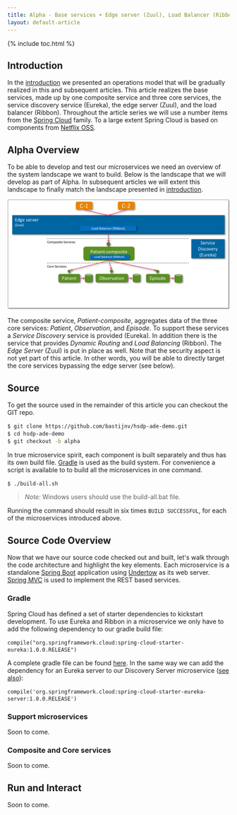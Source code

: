 ```yaml
---
title: Alpha - Base services + Edge server (Zuul), Load Balancer (Ribbon), Discovery (Eureka)
layout: default-article
---
```


{% include toc.html %}

## Introduction
In the [introduction](introduction.html) we presented an operations model that will be gradually realized in this and subsequent articles. 
This article realizes the base services, made up by one composite service and three core services, the service discovery service (Eureka), 
the edge server (Zuul), and the load balancer (Ribbon). Throughout the article series we will use a number items from the 
[Spring Cloud](http://projects.spring.io/spring-cloud/) family. To a large extent Spring Cloud is based on components from 
[Netflix OSS](http://netflix.github.io/). 

## Alpha Overview
To be able to develop and test our microservices we need an overview of the system landscape we want to build. Below is the 
landscape that we will develop as part of Alpha. In subsequent articles we will extent this landscape to finally match the 
landscape presented in [introduction](introduction.html).

![](../images/alpha-overview.png)

The composite service, *Patient-composite*, aggregates data of the three core services: *Patient*, *Observation*, and *Episode*. To support
these services a *Service Discovery* service is provided (Eureka). In addition there is the service that provides *Dynamic Routing* 
and *Load Balancing* (Ribbon). The *Edge Server* (Zuul) is put in place as well. Note that the security aspect is not yet part of this
article. In other words, you will be able to directly target the core services bypassing the edge server (see below).

## Source
To get the source used in the remainder of this article you can checkout the GIT repo.
  
```bash
$ git clone https://github.com/bastijnv/hsdp-ade-demo.git
$ cd hsdp-ade-demo
$ git checkout -b alpha
```

In true microservice spirit, each component is built separately and thus has its own build file. [Gradle](http://gradle.org/) is
used as the build system. For convenience a script is available to to build all the microservices in one command. 

```bash
$ ./build-all.sh
```

> *Note:* Windows users should use the build-all.bat file.

Running the command should result in six times `BUILD SUCCESSFUL`, for each of the microservices introduced above. 

## Source Code Overview
Now that we have our source code checked out and built, let's walk through the code architecture and highlight the key elements.
Each microservice is a standalone [Spring Boot](http://projects.spring.io/spring-boot/) application using [Undertow](http://undertow.io/)
as its web server. [Spring MVC](http://docs.spring.io/spring/docs/current/spring-framework-reference/html/mvc.html) is used to implement
the REST based services.

### Gradle
Spring Cloud has defined a set of starter dependencies to kickstart development. To use Eureka and Ribbon in a microservice we only have 
to add the following dependency to our gradle build file:

```
compile("org.springframework.cloud:spring-cloud-starter-eureka:1.0.0.RELEASE")
```

A complete gradle file can be found [here](https://github.com/bastijnv/hsdp-ade-demo/blob/alpha/microservices/core/patient-service/build.gradle).
In the same way we can add the dependency for an Eureka server to our Discovery Server microservice 
([see also](https://github.com/bastijnv/hsdp-ade-demo/blob/alpha/microservices/support/discovery-server/build.gradle)):

```
compile('org.springframework.cloud:spring-cloud-starter-eureka-server:1.0.0.RELEASE')
```

### Support microservices
Soon to come.

### Composite and Core services
Soon to come.

## Run and Interact
Soon to come.